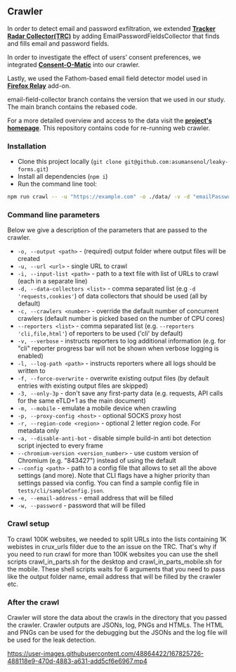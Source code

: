 ## Crawler
In order to detect email and password exfiltration, we extended **[Tracker Radar Collector(TRC)](https://github.com/duckduckgo/tracker-radar-collector)** by adding EmailPasswordFieldsCollector that finds and fills email and password fields.

In order to investigate the effect of users’ consent preferences, we integrated **[Consent-O-Matic](https://github.com/cavi-au/Consent-O-Matic)** into our crawler.

Lastly, we used the Fathom-based email field detector model used in **[Firefox Relay](https://github.com/mozilla/fx-private-relay/blob/v1.2.2/extension/js/email_detector.js)**  add-on.

email-field-collector branch contains the version that we used in our study. The main branch contains the rebased code.

For a more detailed overview and access to the data visit the **[project's homepage](https://github.com/leaky-forms)**. This repository contains code for re-running web crawler. 

### Installation
- Clone this project locally (`git clone git@github.com:asumansenol/leaky-forms.git`)
- Install all dependencies (`npm i`)
- Run the command line tool:

```sh
npm run crawl -- -u "https://example.com" -o ./data/ -v -d "emailPasswordFields,requests,cookies,targets,apis," -e "test_email_address@gmail.com" -w "myPassword111111"
```

### Command line parameters
Below we give a description of the parameters that are passed to the crawler.

- `-o, --output <path>` - (required) output folder where output files will be created
- `-u, --url <url>` - single URL to crawl
- `-i, --input-list <path>` - path to a text file with list of URLs to crawl (each in a separate line)
- `-d, --data-collectors <list>` - comma separated list (e.g `-d 'requests,cookies'`) of data collectors that should be used (all by default)
- `-c, --crawlers <number>` - override the default number of concurrent crawlers (default number is picked based on the number of CPU cores)
- `--reporters <list>` - comma separated list (e.g. `--reporters 'cli,file,html'`) of reporters to be used ('cli' by default)
- `-v, --verbose` - instructs reporters to log additional information (e.g. for "cli" reporter progress bar will not be shown when verbose logging is enabled)
- `-l, --log-path <path>` - instructs reporters where all logs should be written to
- `-f, --force-overwrite` - overwrite existing output files (by default entries with existing output files are skipped)
- `-3, --only-3p` - don't save any first-party data (e.g. requests, API calls for the same eTLD+1 as the main document)
- `-m, --mobile` - emulate a mobile device when crawling
- `-p, --proxy-config <host>` - optional SOCKS proxy host
- `-r, --region-code <region>` - optional 2 letter region code. For metadata only
- `-a, --disable-anti-bot` - disable simple build-in anti bot detection script injected to every frame
- `--chromium-version <version_number>` - use custom version of Chromium (e.g. "843427") instead of using the default
- `--config <path>` - path to a config file that allows to set all the above settings (and more). Note that CLI flags have a higher priority than settings passed via config. You can find a sample config file in `tests/cli/sampleConfig.json`.
- `-e, --email-address` - email address that will be filled
- `-w, --password` - password that will be filled

### Crawl setup
To crawl 100K websites, we needed to split URLs into the lists containing 1K webistes in crux_urls filder due to the an issue on the TRC. That's why if you need to run crawl for more than 100K websites you can use the shell scripts crawl_in_parts.sh for the desktop and crawl_in_parts_mobile.sh for the mobile. These shell scripts waits for 6 arguments that you need to pass like the output folder name, email address that will be filled by the crawler etc.

### After the crawl
Crawler will store the data about the crawls in the directory that you passed the crawler. Crawler outputs are JSONs, log, PNGs and HTMLs. The HTML and PNGs can be used for the debugging but the JSONs and the log file will be used for the leak detection.



https://user-images.githubusercontent.com/48864422/167825726-488118e9-470d-4883-a631-add5cf6e6967.mp4



